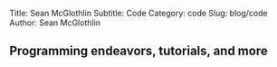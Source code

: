 Title: Sean McGlothlin
Subtitle: Code
Category: code
Slug: blog/code
Author: Sean McGlothlin

## Programming endeavors, tutorials, and more